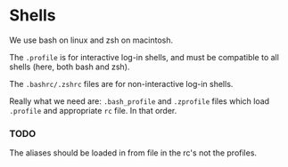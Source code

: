 # Shells

We use bash on linux and zsh on macintosh.

The `.profile` is for interactive log-in shells, and must be compatible to all shells (here, both bash and zsh).

The `.bashrc/.zshrc` files are for non-interactive log-in shells.

Really what we need are: `.bash_profile` and `.zprofile` files which load `.profile` and appropriate `rc` file.
In that order.

### TODO

The aliases should be loaded in from file in the rc's not the profiles.
